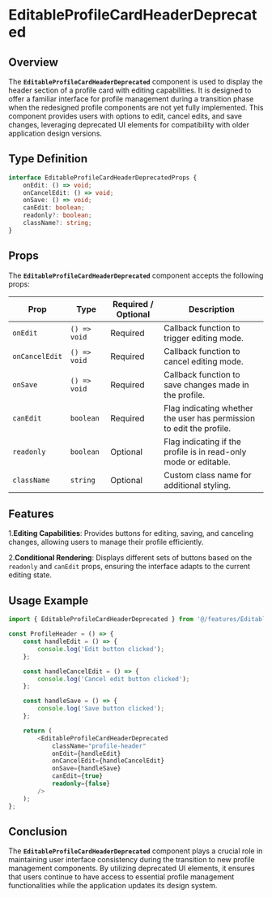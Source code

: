 # EditableProfileCardHeaderDeprecated

## Overview
The **`EditableProfileCardHeaderDeprecated`** component is used to display the header section of a profile card with editing capabilities. It is designed to offer a familiar interface for profile management during a transition phase when the redesigned profile components are not yet fully implemented. This component provides users with options to edit, cancel edits, and save changes, leveraging deprecated UI elements for compatibility with older application design versions.

## Type Definition 
```typescript
interface EditableProfileCardHeaderDeprecatedProps {
    onEdit: () => void;
    onCancelEdit: () => void;
    onSave: () => void;
    canEdit: boolean;
    readonly?: boolean;
    className?: string;
}
```

## Props
The **`EditableProfileCardHeaderDeprecated`** component accepts the following props:

| Prop          | Type                    | Required / Optional | Description                                                                |
|---------------|-------------------------|----------------------|----------------------------------------------------------------------------|
| `onEdit`       | `() => void`            | Required             | Callback function to trigger editing mode.                                 |
| `onCancelEdit` | `() => void`            | Required             | Callback function to cancel editing mode.                                  |
| `onSave`       | `() => void`            | Required             | Callback function to save changes made in the profile.                      |
| `canEdit`      | `boolean`               | Required             | Flag indicating whether the user has permission to edit the profile.        |
| `readonly`     | `boolean` | Optional              | Flag indicating if the profile is in read-only mode or editable.            |
| `className`    | `string`                | Optional             | Custom class name for additional styling.                                  |


## Features
1.**Editing Capabilities**: Provides buttons for editing, saving, and canceling changes, allowing users to manage their profile efficiently.

2.**Conditional Rendering**: Displays different sets of buttons based on the `readonly` and `canEdit` props, ensuring the interface adapts to the current editing state.

## Usage Example
```typescript jsx
import { EditableProfileCardHeaderDeprecated } from '@/features/EditableProfileCard/EditableProfileCardHeaderDeprecated';

const ProfileHeader = () => {
    const handleEdit = () => {
        console.log('Edit button clicked');
    };

    const handleCancelEdit = () => {
        console.log('Cancel edit button clicked');
    };

    const handleSave = () => {
        console.log('Save button clicked');
    };

    return (
        <EditableProfileCardHeaderDeprecated
            className="profile-header"
            onEdit={handleEdit}
            onCancelEdit={handleCancelEdit}
            onSave={handleSave}
            canEdit={true}
            readonly={false}
        />
    );
};

```
## Conclusion
The **`EditableProfileCardHeaderDeprecated`**  component plays a crucial role in maintaining user interface consistency during the transition to new profile management components. By utilizing deprecated UI elements, it ensures that users continue to have access to essential profile management functionalities while the application updates its design system.
